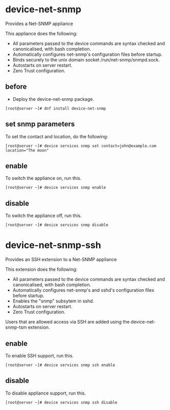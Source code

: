 # device-net-snmp
Provides a Net-SNMP appliance

This appliance does the following:

- All parameters passed to the device commands are syntax checked and canonicalised, with bash completion.
- Automatically configures net-snmp's configuration files before startup.
- Binds securely to the unix domain socket /run/net-snmp/snmpd.sock.
- Autostarts on server restart.
- Zero Trust configuration.

## before

- Deploy the device-net-snmp package.

```
[root@server ~]# dnf install device-net-snmp
```

## set snmp parameters

To set the contact and location, do the following:

```
[root@server ~]# device services snmp set contact=john@example.com location="The moon"
```

## enable

To switch the appliance on, run this.

```
[root@server ~]# device services snmp enable 
```

## disable

To switch the appliance off, run this.

```
[root@server ~]# device services snmp disable  
```


# device-net-snmp-ssh
Provides an SSH extension to a Net-SNMP appliance

This extension does the following:

- All parameters passed to the device commands are syntax checked and canonicalised, with bash completion.
- Automatically configures net-snmp's and sshd's configuration files before startup.
- Enables the "snmp" subsytem in sshd.
- Autostarts on server restart.
- Zero Trust configuration.

Users that are allowed access via SSH are added using the device-net-snmp-tsm extension.

## enable

To enable SSH support, run this.

```
[root@server ~]# device services snmp ssh enable
```

## disable

To disable appliance support, run this.

```
[root@server ~]# device services snmp ssh disable
```


